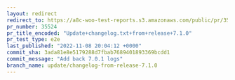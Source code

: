 ```yaml
---
layout: redirect
redirect_to: https://a8c-woo-test-reports.s3.amazonaws.com/public/pr/35524/e2e/index.html
pr_number: 35524
pr_title_encoded: "Update+changelog.txt+from+release+7.1.0"
pr_test_type: e2e
last_published: "2022-11-08 20:04:12 +0000"
commit_sha: 3ada81e8e5179288d7fbab7689401893369bcdd1
commit_message: "Add back 7.0.1 logs"
branch_name: update/changelog-from-release-7.1.0
---
```

